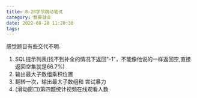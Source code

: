 ```yaml
---
title: 8-28字节跳动笔试
category: 我要就业
date: 2022-08-28 11:20:38
tags:
---
```

感觉题目有些交代不明.  
1. SQL提示列表(找不到补全的情况下返回"-1"，不能像他说的一样返回空,直接返回空集就是66.7%)
2. 输出最大子数组乘积位置
3. 翻转一次，输出最大子数组和 尝试暴力
4. (滑动窗口)第四题统计视频在线观看人数